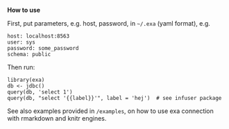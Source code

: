 **How to use**

First, put parameters, e.g. host, password, in `~/.exa` (yaml format), e.g.

    host: localhost:8563
    user: sys
    password: some_password
    schema: public

Then run:

    library(exa)
    db <- jdbc()  
    query(db, 'select 1')
    query(db, "select '{{label}}'", label = 'hej')  # see infuser package
    
See also examples provided in `/examples`, on how to use exa connection with rmarkdown and knitr engines.
